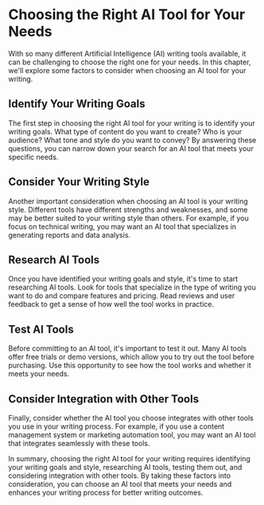 Choosing the Right AI Tool for Your Needs
==================================================================================

With so many different Artificial Intelligence (AI) writing tools available, it can be challenging to choose the right one for your needs. In this chapter, we'll explore some factors to consider when choosing an AI tool for your writing.

Identify Your Writing Goals
---------------------------

The first step in choosing the right AI tool for your writing is to identify your writing goals. What type of content do you want to create? Who is your audience? What tone and style do you want to convey? By answering these questions, you can narrow down your search for an AI tool that meets your specific needs.

Consider Your Writing Style
---------------------------

Another important consideration when choosing an AI tool is your writing style. Different tools have different strengths and weaknesses, and some may be better suited to your writing style than others. For example, if you focus on technical writing, you may want an AI tool that specializes in generating reports and data analysis.

Research AI Tools
-----------------

Once you have identified your writing goals and style, it's time to start researching AI tools. Look for tools that specialize in the type of writing you want to do and compare features and pricing. Read reviews and user feedback to get a sense of how well the tool works in practice.

Test AI Tools
-------------

Before committing to an AI tool, it's important to test it out. Many AI tools offer free trials or demo versions, which allow you to try out the tool before purchasing. Use this opportunity to see how the tool works and whether it meets your needs.

Consider Integration with Other Tools
-------------------------------------

Finally, consider whether the AI tool you choose integrates with other tools you use in your writing process. For example, if you use a content management system or marketing automation tool, you may want an AI tool that integrates seamlessly with these tools.

In summary, choosing the right AI tool for your writing requires identifying your writing goals and style, researching AI tools, testing them out, and considering integration with other tools. By taking these factors into consideration, you can choose an AI tool that meets your needs and enhances your writing process for better writing outcomes.
